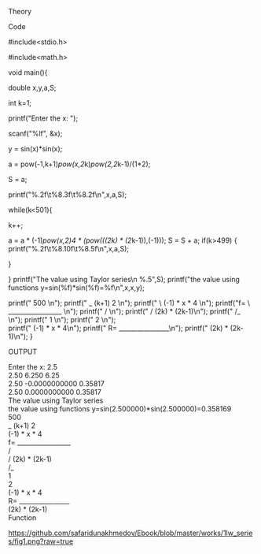 Theory



Code

#include<stdio.h>

#include<math.h>

void main(){

double x,y,a,S;

int k=1;

printf("Enter the x: ");

scanf("%lf", &x);

y = sin(x)*sin(x);

 a = pow(-1,k+1)*pow(x,2*k)*pow(2,2*k-1)/(1*2);

S = a;

printf("%.2f\t%8.3f\t%8.2f\n",x,a,S);

while(k<501){
 
 k++;
 
 a = a * (-1)*pow(x,2)*4 * (pow(((2*k) * (2*k-1)),(-1)));
  S = S + a;
  if(k>499) {
  printf("%.2f\t%8.10f\t%8.5f\n",x,a,S);

  }
  
  }
   printf("The value using Taylor series\n %.5",S);
  printf("the value using functions y=sin(%f)*sin(%f)=%f\n",x,x,y);
  
  
printf("   500 \n");
printf("   _      (k+1)    2   \n");
printf("   \  (-1)      * x  * 4 \n");
printf("f=  \ _________________  \n");
printf("    /                   \n");
printf("   /    (2k) * (2k-1)\n");
printf("  /_                \n");
printf("   1                \n");
printf("               2 \n");  
printf("       (-1) * x  * 4\n");
printf("   R= ________________\n");
printf("        (2k)  * (2k-1)\n");
}

OUTPUT

Enter the x: 2.5                                                                                                                          
2.50       6.250            6.25                                                                                                          
2.50    -0.0000000000    0.35817                                                                                                          
2.50    0.0000000000     0.35817                                                                                                          
The value using Taylor series                                                                                                             
 the value using functions y=sin(2.500000)*sin(2.500000)=0.358169                                                                         
   500                                                                                                                                    
   _      (k+1)    2                                                                                                                      
     (-1)      * x  * 4                                                                                                                   
f=   _________________                                                                                                                    
    /                                                                                                                                     
   /    (2k) * (2k-1)                                                                                                                     
  /_                                                                                                                                      
   1                                                                                                                                      
               2                                                                                                                          
       (-1) * x  * 4                                                                                                                      
   R= ________________                                                                                                                    
        (2k)  * (2k-1)  
Function

https://github.com/safaridunakhmedov/Ebook/blob/master/works/1lw_series/fig1.png?raw=true
